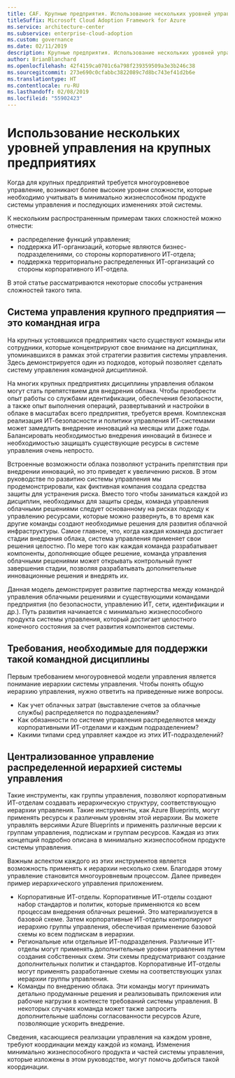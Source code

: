 ```yaml
---
title: CAF. Крупные предприятия. Использование нескольких уровней управления на крупных предприятиях
titleSuffix: Microsoft Cloud Adoption Framework for Azure
ms.service: architecture-center
ms.subservice: enterprise-cloud-adoption
ms.custom: governance
ms.date: 02/11/2019
description: Крупные предприятия. Использование нескольких уровней управления на крупных предприятиях
author: BrianBlanchard
ms.openlocfilehash: 42f4159ca0701c6a798f239359509a3e3b246c38
ms.sourcegitcommit: 273e690c0cfabbc3822089c7d8bc743ef41d2b6e
ms.translationtype: HT
ms.contentlocale: ru-RU
ms.lasthandoff: 02/08/2019
ms.locfileid: "55902423"
---
```

# <a name="multiple-layers-of-governance-in-large-enterprises"></a>Использование нескольких уровней управления на крупных предприятиях

Когда для крупных предприятий требуется многоуровневое управление, возникают более высокие уровни сложности, которые необходимо учитывать в минимально жизнеспособном продукте системы управления и последующих изменениях этой системы.

К нескольким распространенным примерам таких сложностей можно отнести:

- распределение функций управления;
- поддержка ИТ-организаций, которые являются бизнес-подразделениями, со стороны корпоративного ИТ-отдела;
- поддержка территориально распределенных ИТ-организаций со стороны корпоративного ИТ-отдела.

В этой статье рассматриваются некоторые способы устранения сложностей такого типа.

## <a name="large-enterprise-governance-is-a-team-sport"></a>Система управления крупного предприятия — это командная игра

На крупных устоявшихся предприятиях часто существуют команды или сотрудники, которые концентрируют свое внимание на дисциплинах, упоминавшихся в рамках этой стратегии развития системы управления. Здесь демонстрируется один из подходов, который позволяет сделать систему управления командной дисциплиной.

На многих крупных предприятиях дисциплины управления облаком могут стать препятствием для внедрения облака. Чтобы приобрести опыт работы со службами идентификации, обеспечения безопасности, а также опыт выполнения операций, развертываний и настройки в облаке в масштабах всего предприятия, требуется время. Комплексная реализация ИТ-безопасности и политики управления ИТ-системами может замедлить внедрение инноваций на месяцы или даже годы. Балансировать необходимостью внедрения инноваций в бизнесе и необходимостью защищать существующие ресурсы в системе управления очень непросто.

Встроенные возможности облака позволяют устранить препятствия при внедрении инноваций, но это приведет к увеличению рисков. В этом руководстве по развитию системы управления мы продемонстрировали, как фиктивная компания создала средства защиты для устранения риска. Вместо того чтобы заниматься каждой из дисциплин, необходимых для защиты среды, команда управления облачными решениями следует основанному на рисках подходу к управлению ресурсами, которые можно развернуть, в то время как другие команды создают необходимые решения для развития облачной инфраструктуры. Самое главное, что, когда каждая команда достигает стадии внедрения облака, система управления применяет свои решения целостно. По мере того как каждая команда разрабатывает компоненты, дополняющие общее решение, команда управления облачными решениями может открывать контрольный пункт завершения стадии, позволяя разрабатывать дополнительные инновационные решения и внедрять их.

Данная модель демонстрирует развитие партнерства между командой управления облачными решениями и существующими командами предприятия (по безопасности, управлению ИТ, сети, идентификации и др.). Путь развития начинается с минимально жизнеспособного продукта системы управления, который достигает целостного конечного состояния за счет развития компонентов системы.

## <a name="requirements-to-supporting-such-a-team-sport"></a>Требования, необходимые для поддержки такой командной дисциплины

Первым требованием многоуровневой модели управления является понимание иерархии системы управления. Чтобы понять общую иерархию управления, нужно ответить на приведенные ниже вопросы.

- Как учет облачных затрат (выставление счетов за облачные службы) распределяется по подразделениям?
- Как обязанности по системе управления распределяются между корпоративными ИТ-отделами и каждым подразделением?
- Какими типами сред управляет каждое из этих ИТ-подразделений?

## <a name="central-governance-of-a-distributed-governance-hierarchy"></a>Централизованное управление распределенной иерархией системы управления

Такие инструменты, как группы управления, позволяют корпоративным ИТ-отделам создавать иерархическую структуру, соответствующую иерархии управления. Такие инструменты, как Azure Blueprints, могут применять ресурсы к различным уровням этой иерархии. Вы можете управлять версиями Azure Blueprints и применять различные версии к группам управления, подпискам и группам ресурсов. Каждая из этих концепций подробно описана в минимально жизнеспособном продукте системы управления.

Важным аспектом каждого из этих инструментов является возможность применять к иерархии несколько схем. Благодаря этому управление становится многоуровневым процессом. Далее приведен пример иерархического управления приложением.

- Корпоративные ИТ-отделы. Корпоративные ИТ-отделы создают набор стандартов и политик, которые применяются ко всем процессам внедрения облачных решений. Это материализуется в базовой схеме. Затем корпоративные ИТ-отделы контролируют иерархию группы управления, обеспечивая применение базовой схемы ко всем подпискам в иерархии.
- Региональные или отдельные ИТ-подразделения. Различные ИТ-отделы могут применять дополнительные уровни управления путем создания собственных схем. Эти схемы предусматривают создание дополнительных политик и стандартов. Корпоративные ИТ-отделы могут применять разработанные схемы на соответствующих узлах иерархии группы управления.
- Команды по внедрению облака. Эти команды могут принимать детально продуманные решения и реализовывать приложения или рабочие нагрузки в контексте требований системы управления. В некоторых случаях команда может также запросить дополнительные шаблоны согласованности ресурсов Azure, позволяющие ускорить внедрение.

Сведения, касающиеся реализации управления на каждом уровне, требуют координации между каждой из команд. Изменения минимально жизнеспособного продукта и частей системы управления, которые изложены в этом руководстве, могут помочь добиться такой координации.
